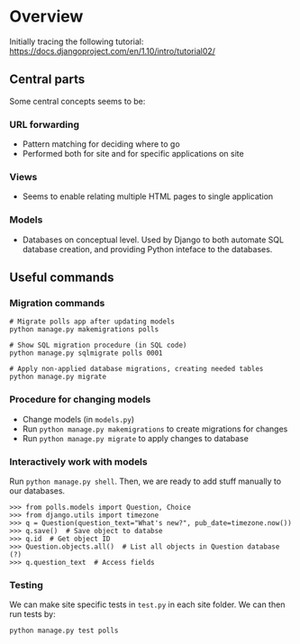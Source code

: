 # Overview

Initially tracing the following tutorial:
https://docs.djangoproject.com/en/1.10/intro/tutorial02/

## Central parts

Some central concepts seems to be:

### URL forwarding

* Pattern matching for deciding where to go
* Performed both for site and for specific applications on site

### Views

* Seems to enable relating multiple HTML pages to single application

### Models

* Databases on conceptual level. Used by Django to both automate SQL database creation, and providing Python inteface to the databases.

## Useful commands

### Migration commands

```
# Migrate polls app after updating models
python manage.py makemigrations polls

# Show SQL migration procedure (in SQL code)
python manage.py sqlmigrate polls 0001

# Apply non-applied database migrations, creating needed tables
python manage.py migrate
```

### Procedure for changing models

* Change models (in `models.py`)
* Run `python manage.py makemigrations` to create migrations for changes
* Run `python manage.py migrate` to apply changes to database

### Interactively work with models

Run `python manage.py shell`. Then, we are ready to add stuff manually to our databases.

```
>>> from polls.models import Question, Choice
>>> from django.utils import timezone
>>> q = Question(question_text="What's new?", pub_date=timezone.now())
>>> q.save()  # Save object to databse
>>> q.id  # Get object ID
>>> Question.objects.all()  # List all objects in Question database (?)
>>> q.question_text  # Access fields
```

### Testing

We can make site specific tests in `test.py` in each site folder. We can then run tests by:

```
python manage.py test polls
```
